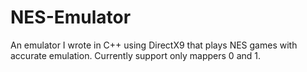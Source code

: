 # NES-Emulator
An emulator I wrote in C++ using DirectX9 that plays NES games with accurate emulation. Currently support only mappers 0 and 1.
